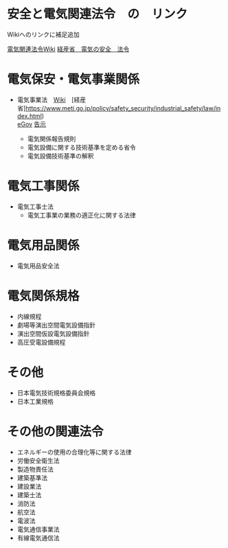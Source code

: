 # 安全と電気関連法令　の　リンク
Wikiへのリンクに補足追加


[電気関連法令Wiki](https://ja.wikipedia.org/wiki/%E9%9B%BB%E6%B0%97%E9%96%A2%E4%BF%82%E6%B3%95%E4%BB%A4)
[経産省　電気の安全　法令](https://www.meti.go.jp/policy/safety_security/industrial_safety/law/index.html#jikayo)

# 電気保安・電気事業関係
- 電気事業法　[Wiki](https://ja.wikipedia.org/wiki/%E9%9B%BB%E6%B0%97%E4%BA%8B%E6%A5%AD%E6%B3%95)　[経産省]https://www.meti.go.jp/policy/safety_security/industrial_safety/law/index.html)  
[eGov](https://elaws.e-gov.go.jp/search/elawsSearch/elaws_search/lsg0500/detail?lawId=339AC0000000170) [
告示](https://www.meti.go.jp/policy/safety_security/industrial_safety/law/denjikokuji.html)

  - 電気関係報告規則
  - 電気設備に関する技術基準を定める省令
  - 電気設備技術基準の解釈

# 電気工事関係
- 電気工事士法 
  - 電気工事業の業務の適正化に関する法律

# 電気用品関係
- 電気用品安全法

# 電気関係規格
- 内線規程
- 劇場等演出空間電気設備指針
- 演出空間仮設電気設備指針
- 高圧受電設備規程

# その他
- 日本電気技術規格委員会規格
- 日本工業規格

# その他の関連法令
- エネルギーの使用の合理化等に関する法律
- 労働安全衛生法
- 製造物責任法
- 建築基準法
- 建設業法
- 建築士法
- 消防法
- 航空法
- 電波法
- 電気通信事業法
- 有線電気通信法

